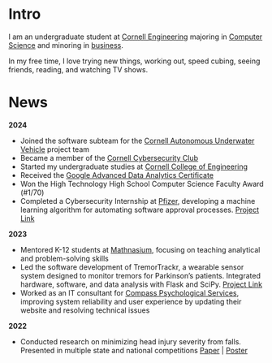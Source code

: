 # Intro

I am an undergraduate student at [Cornell Engineering](https://www.engineering.cornell.edu/) majoring in [Computer Science](https://www.cs.cornell.edu/) and minoring in [business](https://business.cornell.edu/programs/undergraduate/minors/business-engineers/).

In my free time, I love trying new things, working out, speed cubing, seeing friends, reading, and watching TV shows.

# **News**

**2024**
- Joined the software subteam for the [Cornell Autonomous Underwater Vehicle](https://cuauv.org/) project team
- Became a member of the [Cornell Cybersecurity Club](https://cornellcyber.club/)
- Started my undergraduate studies at [Cornell College of Engineering](https://www.engineering.cornell.edu/)
- Received the [Google Advanced Data Analytics Certificate](https://www.coursera.org/professional-certificates/google-advanced-data-analytics)
- Won the High Technology High School Computer Science Faculty Award (#1/70)
- Completed a Cybersecurity Internship at [Pfizer](https://www.pfizer.com/), developing a machine learning algorithm for automating software approval processes. [Project Link](https://drive.google.com/file/d/1YrOROcWPSz-aJ1vd-0MpA7APIz8_jHRS/view?usp=sharing)

**2023**
- Mentored K-12 students at [Mathnasium](https://www.mathnasium.com/), focusing on teaching analytical and problem-solving skills
- Led the software development of TremorTrackr, a wearable sensor system designed to monitor tremors for Parkinson’s patients. Integrated hardware, software, and data analysis with Flask and SciPy. [Project Link](https://drive.google.com/file/d/1wY2wYA9lL9wg6kHggdBuMoolQyTB409-/view?usp=sharing)
- Worked as an IT consultant for [Compass Psychological Services](https://compasspsychnj.com/), improving system reliability and user experience by updating their website and resolving technical issues



**2022**
- Conducted research on minimizing head injury severity from falls. Presented in multiple state and national competitions [Paper](https://drive.google.com/file/d/1y4YNDAyWeJ02X8ZVRsGrgaTDKFc2r88H/view?usp=sharing) | [Poster](https://drive.google.com/file/d/1E__mxCfKJjP5b3twAkSi8eGrBDWYmOS3/view?usp=sharing)

